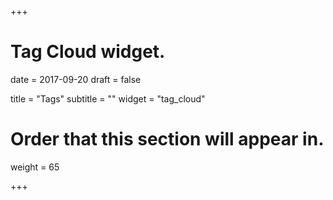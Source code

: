 +++
# Tag Cloud widget.

date = 2017-09-20
draft = false

title = "Tags"
subtitle = ""
widget = "tag_cloud"

# Order that this section will appear in.
weight = 65

+++
